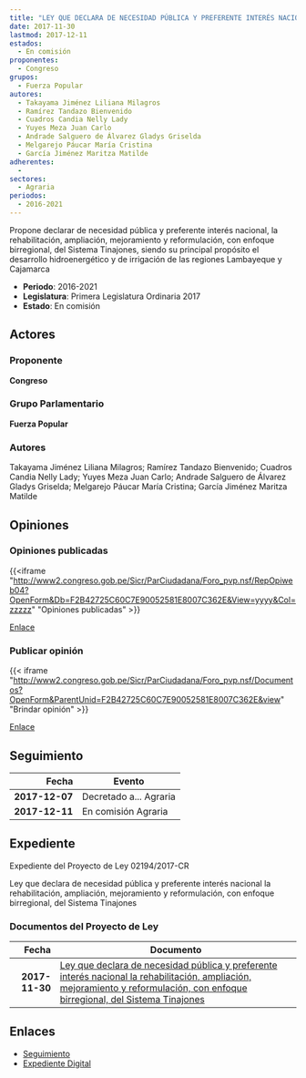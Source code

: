 ```yaml
---
title: "LEY QUE DECLARA DE NECESIDAD PÚBLICA Y PREFERENTE INTERÉS NACIONAL, LA REHABILITACIÓN, AMPLIACIÓN, MEJORAMIENTO Y REFORMULACIÓN, CON ENFOQUE BIRREGIONAL, DEL SISTEMA TINAJONES"
date: 2017-11-30
lastmod: 2017-12-11
estados: 
  - En comisión
proponentes: 
  - Congreso
grupos: 
  - Fuerza Popular
autores: 
  - Takayama Jiménez Liliana Milagros
  - Ramírez Tandazo Bienvenido
  - Cuadros Candia Nelly Lady
  - Yuyes Meza Juan Carlo
  - Andrade Salguero de Álvarez Gladys Griselda
  - Melgarejo Páucar María Cristina
  - García Jiménez Maritza Matilde
adherentes: 
  - 
sectores: 
  - Agraria
periodos: 
  - 2016-2021
---
```


Propone declarar de necesidad pública y preferente interés nacional, la rehabilitación, ampliación, mejoramiento y reformulación, con enfoque birregional, del Sistema Tinajones, siendo su principal propósito el desarrollo hidroenergético y de irrigación de las regiones Lambayeque y Cajamarca

- **Periodo**: 2016-2021
- **Legislatura**: Primera Legislatura Ordinaria 2017
- **Estado**: En comisión

## Actores

### Proponente

**Congreso**

### Grupo Parlamentario

**Fuerza Popular**

### Autores

Takayama Jiménez Liliana Milagros; Ramírez Tandazo Bienvenido; Cuadros Candia Nelly Lady; Yuyes Meza Juan Carlo; Andrade Salguero de Álvarez Gladys Griselda; Melgarejo Páucar María Cristina; García Jiménez Maritza Matilde


## Opiniones

### Opiniones publicadas

{{<iframe "http://www2.congreso.gob.pe/Sicr/ParCiudadana/Foro_pvp.nsf/RepOpiweb04?OpenForm&Db=F2B42725C60C7E90052581E8007C362E&View=yyyy&Col=zzzzz" "Opiniones publicadas" >}}

[Enlace](http://www2.congreso.gob.pe/Sicr/ParCiudadana/Foro_pvp.nsf/RepOpiweb04?OpenForm&Db=F2B42725C60C7E90052581E8007C362E&View=yyyy&Col=zzzzz)
### Publicar opinión

{{< iframe "http://www2.congreso.gob.pe/Sicr/ParCiudadana/Foro_pvp.nsf/Documentos?OpenForm&ParentUnid=F2B42725C60C7E90052581E8007C362E&view" "Brindar opinión" >}}

[Enlace](http://www2.congreso.gob.pe/Sicr/ParCiudadana/Foro_pvp.nsf/Documentos?OpenForm&ParentUnid=F2B42725C60C7E90052581E8007C362E&view)

## Seguimiento

| Fecha | Evento |
|------:|--------|
| **2017-12-07** | Decretado a... Agraria|
| **2017-12-11** | En comisión Agraria|


## Expediente

Expediente del Proyecto de Ley 02194/2017-CR

Ley que declara de necesidad pública y preferente interés nacional la rehabilitación, ampliación, mejoramiento y reformulación, con enfoque birregional, del Sistema Tinajones


### Documentos del Proyecto de Ley

| Fecha | Documento |
|------:|--------|
| **2017-11-30** | [Ley que declara de necesidad pública y preferente interés nacional la rehabilitación, ampliación, mejoramiento y reformulación, con enfoque birregional, del Sistema Tinajones](http://www.leyes.congreso.gob.pe/Documentos/2016_2021/Proyectos_de_Ley_y_de_Resoluciones_Legislativas/PL0219420171130.PDF) |

## Enlaces 

- [Seguimiento](http://www2.congreso.gob.pe/Sicr/TraDocEstProc/CLProLey2016.nsf/f7fff46988ca05b1052578e100829cc7/35428ea183fd2e16052581e8007ae9b9?OpenDocument)
- [Expediente Digital](http://www2.congreso.gob.pe/Sicr/TraDocEstProc/CLProLey2016.nsf/f7fff46988ca05b1052578e100829cc7/35428ea183fd2e16052581e8007ae9b9?OpenDocument&Click=05257FB7005EB655.eb71d0cf91d8294e05256cdf006b5706/$Body/0.1C6C)
